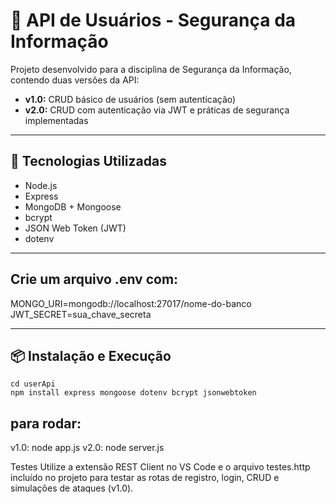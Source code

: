 # 🔐 API de Usuários - Segurança da Informação

Projeto desenvolvido para a disciplina de Segurança da Informação, contendo duas versões da API:

- **v1.0:** CRUD básico de usuários (sem autenticação)
- **v2.0:** CRUD com autenticação via JWT e práticas de segurança implementadas

---

## 📁 Tecnologias Utilizadas

- Node.js
- Express
- MongoDB + Mongoose
- bcrypt
- JSON Web Token (JWT)
- dotenv

---

## Crie um arquivo .env com:

MONGO_URI=mongodb://localhost:27017/nome-do-banco
JWT_SECRET=sua_chave_secreta

---

## 📦 Instalação e Execução

```
cd userApi
npm install express mongoose dotenv bcrypt jsonwebtoken
```

## para rodar:
v1.0: node app.js
v2.0: node server.js

Testes
Utilize a extensão REST Client no VS Code e o arquivo testes.http incluído no projeto para testar as rotas de registro, login, CRUD e simulações de ataques (v1.0).


